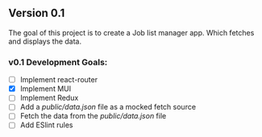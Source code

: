 ## Version 0.1
The goal of this project is to create a Job list manager app. Which fetches and displays the data.
### v0.1 Development Goals:
 - [ ] Implement react-router
 - [x] Implement MUI
 - [ ] Implement Redux
 - [ ] Add a *public/data.json* file as a mocked fetch source
 - [ ] Fetch the data from the *public/data.json* file 
 - [ ] Add ESlint rules

